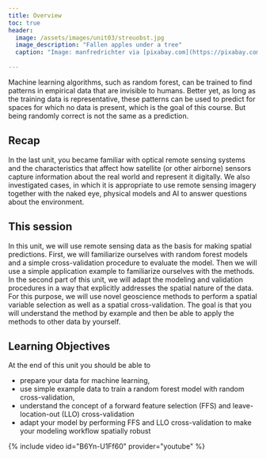 ```yaml
---
title: Overview
toc: true
header:
  image: /assets/images/unit03/streuobst.jpg
  image_description: "Fallen apples under a tree"
  caption: "Image: manfredrichter via [pixabay.com](https://pixabay.com/de/photos/%C3%A4pfel-streuobst-obstbaum-apfelbaum-3684775/)"
 
---
```


Machine learning algorithms, such as random forest, can be trained to find patterns in empirical data that are invisible to humans. Better yet, as long as the training data is representative, these patterns can be used to predict for spaces for which no data is present, which is the goal of this course. But being randomly correct is not the same as a prediction.

<!--more-->

## Recap

In the last unit, you became familiar with optical remote sensing systems and the characteristics that affect how satellite (or other airborne) sensors capture information about the real world and represent it digitally. We also investigated cases, in which it is appropriate to use remote sensing imagery together with the naked eye, physical models and AI to answer questions about the environment.

## This session
In this unit, we will use remote sensing data as the basis for making spatial predictions. First, we will familiarize ourselves with random forest models and a simple cross-validation procedure to evaluate the model. Then we will use a simple application example to familiarize ourselves with the methods. In the second part of this unit, we will adapt the modeling and validation procedures in a way that explicitly addresses the spatial nature of the data. For this purpose, we will use novel geoscience methods to perform a spatial variable selection as well as a spatial cross-validation. The goal is that you will understand the method by example and then be able to apply the methods to other data by yourself.
## Learning Objectives

At the end of this unit you should be able to

* prepare your data for machine learning,
* use simple example data to train a random forest model with random cross-validation, 
* understand the concept of a forward feature selection (FFS) and leave-location-out (LLO) cross-validation
* adapt your model by performing FFS and LLO cross-validation to make your modeling workflow spatially robust



{% include video id="B6Yn-U1Ff60" provider="youtube" %}
